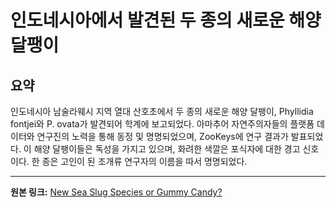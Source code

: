 # 인도네시아에서 발견된 두 종의 새로운 해양 달팽이

## 요약
인도네시아 남술라웨시 지역 열대 산호초에서 두 종의 새로운 해양 달팽이, Phyllidia fontjei와 P. ovata가 발견되어 학계에 보고되었다.  아마추어 자연주의자들의 플랫폼 데이터와 연구진의 노력을 통해 동정 및 명명되었으며,  ZooKeys에 연구 결과가 발표되었다.  이 해양 달팽이들은 독성을 가지고 있으며, 화려한 색깔은 포식자에 대한 경고 신호이다.  한 종은 고인이 된 조개류 연구자의 이름을 따서 명명되었다.

---

**원본 링크:** [New Sea Slug Species or Gummy Candy?](https://nautil.us/new-sea-slug-species-or-gummy-candy-1225017/)

